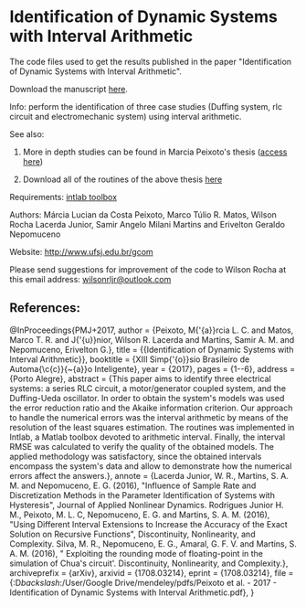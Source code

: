 #  Identification of Dynamic Systems with Interval Arithmetic

The code files used to get the results published in the paper "Identification of Dynamic Systems with Interval Arithmetic".

Download the manuscript [here](https://www.researchgate.net/publication/319056862_Identification_of_Dynamic_Systems_with_Interval_Arithmetic "here").

Info: perform the identification of three case studies (Duffing system, rlc circuit and electromechanic system) using interval arithmetic.

See also: 
1) More in depth studies can be found in Marcia Peixoto's thesis ([access here](https://ufsj.edu.br/portal2-repositorio/File/ppgel/188-2018-12-17-DissertacaoMarciaPeixoto.pdf "access here"))

2) Download all of the routines of the above thesis [here](https://ufsj.edu.br/gcom/peixoto2018.php "here")

Requirements: [intlab toolbox](http://www.ti3.tu-harburg.de/rump/intlab/ "intlab toolbox")

Authors: Márcia Lucian da Costa Peixoto, Marco Túlio R. Matos, Wilson Rocha Lacerda Junior, Samir Angelo Milani Martins and Erivelton Geraldo Nepomuceno

Website: http://www.ufsj.edu.br/gcom

Please send suggestions for improvement of the code to Wilson Rocha at this email address: wilsonrljr@outlook.com

References:
-----------
@InProceedings{PMJ+2017,
  author        = {Peixoto, M{\'{a}}rcia L. C. and Matos, Marco T. R. and J{\'{u}}nior, Wilson R. Lacerda and Martins, Samir A. M. and Nepomuceno, Erivelton G.},
  title         = {{Identification of Dynamic Systems with Interval Arithmetic}},
  booktitle     = {XIII Simp{\'{o}}sio Brasileiro de Automa{\c{c}}{\~{a}}o Inteligente},
  year          = {2017},
  pages         = {1--6},
  address       = {Porto Alegre},
  abstract      = {This paper aims to identify three electrical systems: a series RLC circuit, a motor/generator coupled system, and the Duffing-Ueda oscillator. In order to obtain the system's models was used the error reduction ratio and the Akaike information criterion. Our approach to handle the numerical errors was the interval arithmetic by means of the resolution of the least squares estimation. The routines was implemented in Intlab, a Matlab toolbox devoted to arithmetic interval. Finally, the interval RMSE was calculated to verify the quality of the obtained models. The applied methodology was satisfactory, since the obtained intervals encompass the system's data and allow to demonstrate how the numerical errors affect the answers.},
  annote        = {Lacerda Junior, W. R., Martins, S. A. M. and Nepomuceno, E. G. (2016), "Influence of Sample Rate and Discretization Methods in the Parameter Identification of Systems with Hysteresis", Journal of Applied Nonlinear Dynamics. Rodrigues Junior H. M., Peixoto, M. L. C, Nepomuceno, E. G. and Martins, S. A. M. (2016), "Using Different Interval Extensions to Increase the Accuracy of the Exact Solution on Recursive Functions", Discontinuity, Nonlinearity, and Complexity. Silva, M. R., Nepomuceno, E. G., Amaral, G. F. V. and Martins, S. A. M. (2016), " Exploiting the rounding mode of floating-point in the simulation of Chua's circuit'. Discontinuity, Nonlinearity, and Complexity.},
  archiveprefix = {arXiv},
  arxivid       = {1708.03214},
  eprint        = {1708.03214},
  file          = {:D$backslash$:/User/Google Drive/mendeley/pdfs/Peixoto et al. - 2017 - Identification of Dynamic Systems with Interval Arithmetic.pdf},
}

